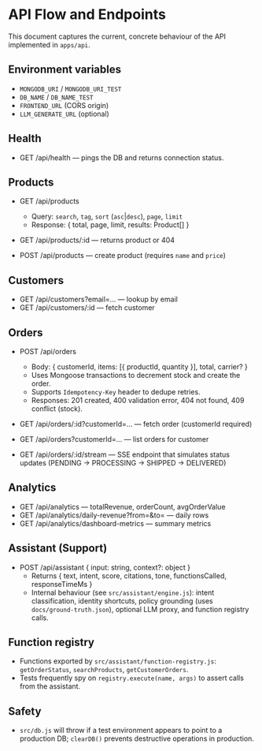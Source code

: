 # API Flow and Endpoints

This document captures the current, concrete behaviour of the API implemented in `apps/api`.

## Environment variables
- `MONGODB_URI` / `MONGODB_URI_TEST`
- `DB_NAME` / `DB_NAME_TEST`
- `FRONTEND_URL` (CORS origin)
- `LLM_GENERATE_URL` (optional)

## Health
- GET /api/health — pings the DB and returns connection status.

## Products
- GET /api/products
  - Query: `search`, `tag`, `sort` (`asc`|`desc`), `page`, `limit`
  - Response: { total, page, limit, results: Product[] }

- GET /api/products/:id — returns product or 404

- POST /api/products — create product (requires `name` and `price`)

## Customers
- GET /api/customers?email=... — lookup by email
- GET /api/customers/:id — fetch customer

## Orders
- POST /api/orders
  - Body: { customerId, items: [{ productId, quantity }], total, carrier? }
  - Uses Mongoose transactions to decrement stock and create the order.
  - Supports `Idempotency-Key` header to dedupe retries.
  - Responses: 201 created, 400 validation error, 404 not found, 409 conflict (stock).

- GET /api/orders/:id?customerId=... — fetch order (customerId required)
- GET /api/orders?customerId=... — list orders for customer
- GET /api/orders/:id/stream — SSE endpoint that simulates status updates (PENDING → PROCESSING → SHIPPED → DELIVERED)

## Analytics
- GET /api/analytics — totalRevenue, orderCount, avgOrderValue
- GET /api/analytics/daily-revenue?from=&to= — daily rows
- GET /api/analytics/dashboard-metrics — summary metrics

## Assistant (Support)
- POST /api/assistant { input: string, context?: object }
  - Returns { text, intent, score, citations, tone, functionsCalled, responseTimeMs }
  - Internal behaviour (see `src/assistant/engine.js`): intent classification, identity shortcuts, policy grounding (uses `docs/ground-truth.json`), optional LLM proxy, and function registry calls.

## Function registry
- Functions exported by `src/assistant/function-registry.js`: `getOrderStatus`, `searchProducts`, `getCustomerOrders`.
- Tests frequently spy on `registry.execute(name, args)` to assert calls from the assistant.

## Safety
- `src/db.js` will throw if a test environment appears to point to a production DB; `clearDB()` prevents destructive operations in production.
